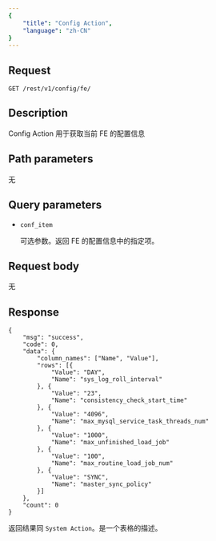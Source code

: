 ```yaml
---
{
    "title": "Config Action",
    "language": "zh-CN"
}
---
```


<!-- 
Licensed to the Apache Software Foundation (ASF) under one
or more contributor license agreements.  See the NOTICE file
distributed with this work for additional information
regarding copyright ownership.  The ASF licenses this file
to you under the Apache License, Version 2.0 (the
"License"); you may not use this file except in compliance
with the License.  You may obtain a copy of the License at

  http://www.apache.org/licenses/LICENSE-2.0

Unless required by applicable law or agreed to in writing,
software distributed under the License is distributed on an
"AS IS" BASIS, WITHOUT WARRANTIES OR CONDITIONS OF ANY
KIND, either express or implied.  See the License for the
specific language governing permissions and limitations
under the License.
-->



## Request

```
GET /rest/v1/config/fe/
```

## Description

Config Action 用于获取当前 FE 的配置信息
    
## Path parameters

无

## Query parameters

* `conf_item`

    可选参数。返回 FE 的配置信息中的指定项。

## Request body

无

## Response

```
{
	"msg": "success",
	"code": 0,
	"data": {
		"column_names": ["Name", "Value"],
		"rows": [{
			"Value": "DAY",
			"Name": "sys_log_roll_interval"
		}, {
			"Value": "23",
			"Name": "consistency_check_start_time"
		}, {
			"Value": "4096",
			"Name": "max_mysql_service_task_threads_num"
		}, {
			"Value": "1000",
			"Name": "max_unfinished_load_job"
		}, {
			"Value": "100",
			"Name": "max_routine_load_job_num"
		}, {
			"Value": "SYNC",
			"Name": "master_sync_policy"
		}]
	},
	"count": 0
}
```
    
返回结果同 `System Action`。是一个表格的描述。
